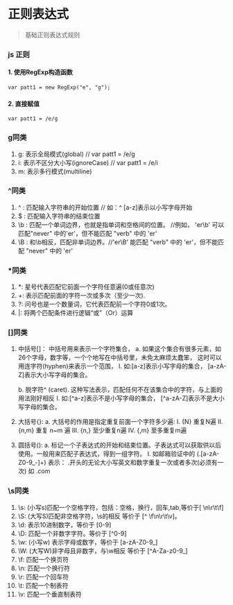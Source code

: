 # 正则表达式
> 基础正则表达式规则

### js 正则
#### 1. 使用RegExp构造函数
`var patt1 = new RegExp("e", "g");`

#### 2. 直接赋值
`var patt1 = /e/g`

### g同类
1. g: 表示全局模式(global) 					// var patt1 = /e/g
2. i: 表示不区分大小写(ignoreCase) 	// var patt1 = /e/i
3. m: 表示多行模式(multiline)

### ^同类
1. ^	: 匹配输入字符串的开始位置 // 如：^ [a-z]表示以小写字母开始
2. $ 	: 匹配输入字符串的结束位置
3. \b : 匹配一个单词边界，也就是指单词和空格间的位置。 //例如， 'er\b' 可以匹配"never" 中的'er'，但不能匹配 "verb" 中的 'er'
4. \B	: 和\b相反，匹配非单词边界。//'er\B' 能匹配 "verb" 中的 'er'，但不能匹配 "never" 中的 'er'

### *同类
1. *: 星号代表匹配它前面一个字符任意遍(0或任意次)
2. +: 表示匹配前面的字符一次或多次（至少一次).
3. ?: 问号也是一个数量词，它代表匹配前一个字符0或1次。
4. |: 将两个匹配条件进行逻辑“或”（Or）运算

### []同类
1. 中括号[]： 中括号用来表示一个字符集合，
	a. 如果这个集合有很多元素，如26个字母，数字等，一个个地写在中括号里，未免太麻烦太蠢笨，
	这时可以用连字符(hyphen)来表示一个范围，
		I. 如:[a-z]表示小写字母的集合，
		[a-zA-Z]表示大小写字母的集合。

	b. 脱字符^ (caret).
	这种写法表示，匹配任何不在该集合中的字符，与上面的用法刚好相反
		I. 如:[^a-z]表示不是小写字母的集合，
		[^a-zA-Z]表示不是大小写字母的集合。

2. 大括号{}:
	a. 大括号的作用是指定重复前面一个字符多少遍:
		I. {N} 重复N遍
		II. {n,m} 重复 n~m 遍
		III. {n,}  至少重复n遍
		IV. {,m} 至多重复m遍
3. 圆括号(): 
	a. 标记一个子表达式的开始和结束位置。子表达式可以获取供以后使用。一般用来匹配子表达式，得到一组字符。
		I. 如邮箱验证中的 (\.[a-zA-Z0-9_-]+)
			表示： .开头的无论大小写英文和数字重复一次或者多次(必须有一次) 如 .com

### \s同类
1. \s: (小写s)匹配一个空格字符，包括：空格，换行，回车,tab,等价于[ \n\r\t\f]
2. \S: (大写S)匹配非空格字符，\s的相反 等价于 [^ \f\n\r\t\v]。
3. \d: 表示10进制数字，等价于 [0-9]
4. \D: 匹配一个非数字字符。等价于 [^0-9]
5. \w: (小写w) 表示字母或数字，等价于 [a-zA-Z0-9_]
6. \W: (大写W)非字母且非数字，与\w相反 等价于 [^A-Za-z0-9_]
7. \f: 匹配一个换页符
8. \n: 匹配一个换行符
9. \r: 匹配一个回车符
10. \t: 匹配一个制表符
11. \v: 匹配一个垂直制表符
